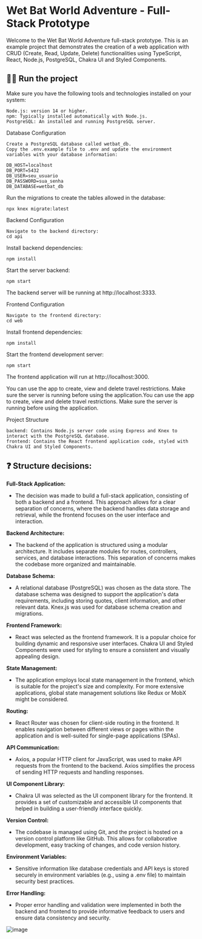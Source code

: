 # Wet Bat World Adventure - Full-Stack Prototype

Welcome to the Wet Bat World Adventure full-stack prototype. This is an example project that demonstrates the creation of a web application with CRUD (Create, Read, Update, Delete) functionalities using TypeScript, React, Node.js, PostgreSQL, Chakra UI and Styled Components.

## 👷‍♂️ Run the project

Make sure you have the following tools and technologies installed on your system:

    Node.js: version 14 or higher.
    npm: Typically installed automatically with Node.js.
    PostgreSQL: An installed and running PostgreSQL server.
    
Database Configuration

    Create a PostgreSQL database called wetbat_db.
    Copy the .env.example file to .env and update the environment variables with your database information:

```
DB_HOST=localhost
DB_PORT=5432
DB_USER=seu_usuario
DB_PASSWORD=sua_senha
DB_DATABASE=wetbat_db
```

Run the migrations to create the tables allowed in the database:

    npx knex migrate:latest

Backend Configuration

    Navigate to the backend directory:
    cd api

Install backend dependencies:

    npm install

Start the server backend:

    npm start

The backend server will be running at http://localhost:3333.

Frontend Configuration

    Navigate to the frontend directory:
    cd web

Install frontend dependencies:

    npm install

Start the frontend development server:

    npm start

The frontend application will run at http://localhost:3000.

You can use the app to create, view and delete travel restrictions. Make sure the server is running before using the application.You can use the app to create, view and delete travel restrictions. Make sure the server is running before using the application.

Project Structure

    backend: Contains Node.js server code using Express and Knex to interact with the PostgreSQL database.
    frontend: Contains the React frontend application code, styled with Chakra UI and Styled Components.

## ❓ Structure decisions:

<b>Full-Stack Application:</b>
- The decision was made to build a full-stack application, consisting of both a backend and a frontend. This approach allows for a clear separation of concerns, where the backend handles data storage and retrieval, while the frontend focuses on the user interface and interaction.

<b>Backend Architecture:</b>
- The backend of the application is structured using a modular architecture. It includes separate modules for routes, controllers, services, and database interactions. This separation of concerns makes the codebase more organized and maintainable.

<b>Database Schema:</b> 
- A relational database (PostgreSQL) was chosen as the data store. The database schema was designed to support the application's data requirements, including storing quotes, client information, and other relevant data. Knex.js was used for database schema creation and migrations.

<b>Frontend Framework:</b>  
- React was selected as the frontend framework. It is a popular choice for building dynamic and responsive user interfaces. Chakra UI and Styled Components were used for styling to ensure a consistent and visually appealing design.

<b>State Management:</b>
- The application employs local state management in the frontend, which is suitable for the project's size and complexity. For more extensive applications, global state management solutions like Redux or MobX might be considered.

<b>Routing:</b>
- React Router was chosen for client-side routing in the frontend. It enables navigation between different views or pages within the application and is well-suited for single-page applications (SPAs).

<b>API Communication:</b>
- Axios, a popular HTTP client for JavaScript, was used to make API requests from the frontend to the backend. Axios simplifies the process of sending HTTP requests and handling responses.

<b>UI Component Library:</b>
- Chakra UI was selected as the UI component library for the frontend. It provides a set of customizable and accessible UI components that helped in building a user-friendly interface quickly.

<b>Version Control:</b>
- The codebase is managed using Git, and the project is hosted on a version control platform like GitHub. This allows for collaborative development, easy tracking of changes, and code version history.

<b>Environment Variables:</b>  
- Sensitive information like database credentials and API keys is stored securely in environment variables (e.g., using a .env file) to maintain security best practices.

<b>Error Handling:</b> 
- Proper error handling and validation were implemented in both the backend and frontend to provide informative feedback to users and ensure data consistency and security.

![image](https://github.com/micaellimedeiros/wet-bat-challenge/assets/54600663/9e772b58-25a7-4a8a-80db-dbab0327df54)


